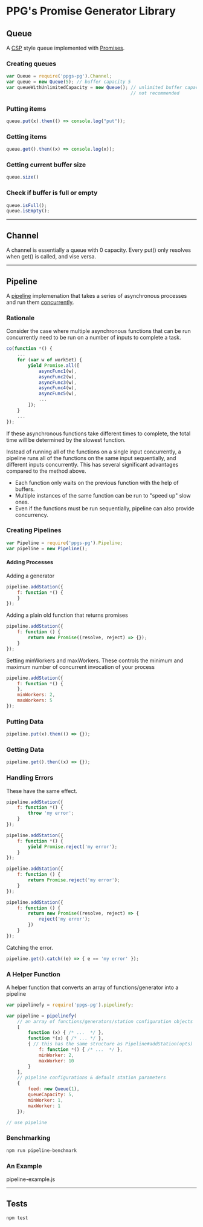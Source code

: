# PPG's Promise Generator Library

## Queue

A [CSP][] style queue implemented with [Promises][].

### Creating queues
```js
var Queue = require('ppgs-pg').Channel;
var queue = new Queue(5); // buffer capacity 5
var queueWithUnlimitedCapacity = new Queue(); // unlimited buffer capacity
                                              // not recommended
```

### Putting items
```js
queue.put(x).then(() => console.log("put"));
```

### Getting items
```js
queue.get().then((x) => console.log(x));
```

### Getting current buffer size
```js
queue.size()
```

### Check if buffer is full or empty
```js
queue.isFull();
queue.isEmpty();
```

---

## Channel

A channel is essentially a queue with 0 capacity. Every put() only resolves when get() is called, and vise versa.

---

## Pipeline

A [pipeline][] implemenation that takes a series of asynchronous processes and run them [concurrently][].

### Rationale
Consider the case where multiple asynchronous functions that can be run concurrently need to be run on a number of inputs to complete a task.
```js
co(function *() {
    ...
    for (var w of workSet) {
        yield Promise.all([
            asyncFunc1(w),
            asyncFunc2(w),
            asyncFunc3(w),
            asyncFunc4(w),
            asyncFunc5(w),
            ...
        ]);
    }
    ...
});
```
If these asynchronous functions take different times to complete, the total time will be determined by the slowest function.

Instead of running all of the functions on a single input concurrently, a pipeline runs all of the functions on the same input sequentially, and different inputs concurrently. This has several significant advantages compared to the method above.

  - Each function only waits on the previous function with the help of buffers.
  - Multiple instances of the same function can be run to "speed up" slow ones.
  - Even if the functions must be run sequentially, pipeline can also provide concurrency.

### Creating Pipelines
```js
var Pipeline = require('ppgs-pg').Pipeline;
var pipeline = new Pipeline();
```

#### Adding Processes
Adding a generator
```js
pipeline.addStation({
    f: function *() {
    }
});
```
Adding a plain old function that returns promises
```js
pipeline.addStation({
    f: function () {
        return new Promise((resolve, reject) => {});
    }
});
```
Setting minWorkers and maxWorkers. These controls the minimum and maximum number of concurrent invocation of your process
```js
pipeline.addStation({
    f: function *() {
    },
    minWorkers: 2,
    maxWorkers: 5
});
```

### Putting Data
```js
pipeline.put(x).then(() => {});
```

### Getting Data
```js
pipeline.get().then((x) => {});
```

### Handling Errors
These have the same effect.
```js
pipeline.addStation({
    f: function *() {
        throw 'my error';
    }
});
```
```js
pipeline.addStation({
    f: function *() {
        yield Promise.reject('my error');
    }
});
```
```js
pipeline.addStation({
    f: function () {
        return Promise.reject('my error');
    }
});
```
```js
pipeline.addStation({
    f: function () {
        return new Promise((resolve, reject) => {
            reject('my error');
        })
    }
});
```

Catching the error.
```js
pipeline.get().catch((e) => { e == 'my error' });
```

### A Helper Function

A helper function that converts an array of functions/generator into a pipeline

```js
var pipelinefy = require('ppgs-pg').pipelinefy;

var pipeline = pipelinefy(
    // an array of functions/generators/station configuration objects
    [
        function (x) { /* ...  */ },
        function *(x) { /* ... */ },
        { // this has the same structure as Pipeline#addStation(opts)
            f: function *() { /* ...  */ },
            minWorker: 2,
            maxWorker: 10
        }
    ],
    // pipeline configurations & default station parameters
    {
        feed: new Queue(1),
        queueCapacity: 5,
        minWorker: 1,
        maxWorker: 1
    });

// use pipeline
```

### Benchmarking
```sh
npm run pipeline-benchmark
```

### An Example
pipeline-example.js

---

## Tests
```sh
npm test
```




[CSP]:http://en.wikipedia.org/wiki/Communicating_sequential_processes
[Promises]:https://developer.mozilla.org/en/docs/Web/JavaScript/Reference/Global_Objects/Promise
[pipeline]:https://en.wikipedia.org/wiki/Pipeline_(computing)
[concurrently]:https://vimeo.com/49718712
